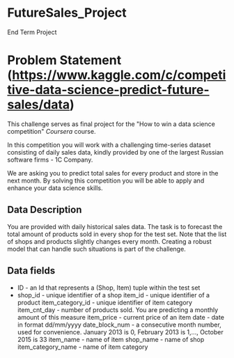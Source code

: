 # FutureSales_Project
End Term Project

# Problem Statement (https://www.kaggle.com/c/competitive-data-science-predict-future-sales/data)
This challenge serves as final project for the "How to win a data science competition" _Coursera_ course.

In this competition you will work with a challenging time-series dataset consisting of daily sales data, kindly provided by one of the largest Russian software firms - 1C Company. 

We are asking you to predict total sales for every product and store in the next month. By solving this competition you will be able to apply and enhance your data science skills.

## Data Description
You are provided with daily historical sales data. The task is to forecast the total amount of products sold in every shop for the test set. Note that the list of shops and products slightly changes every month. Creating a robust model that can handle such situations is part of the challenge.

## Data fields
- ID - an Id that represents a (Shop, Item) tuple within the test set
- shop_id - unique identifier of a shop
item_id - unique identifier of a product
item_category_id - unique identifier of item category
item_cnt_day - number of products sold. You are predicting a monthly amount of this measure
item_price - current price of an item
date - date in format dd/mm/yyyy
date_block_num - a consecutive month number, used for convenience. January 2013 is 0, February 2013 is 1,..., October 2015 is 33
item_name - name of item
shop_name - name of shop
item_category_name - name of item category
